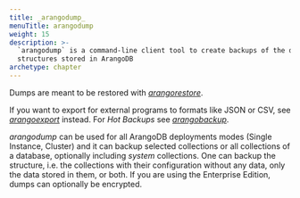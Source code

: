 ```yaml
---
title: _arangodump_
menuTitle: arangodump
weight: 15
description: >-
  `arangodump` is a command-line client tool to create backups of the data and
  structures stored in ArangoDB
archetype: chapter
---
```

Dumps are meant to be restored with [_arangorestore_](../arangorestore/_index.md).

If you want to export for external programs to formats like JSON or CSV, see
[_arangoexport_](../arangoexport/_index.md) instead. For _Hot Backups_ see
[_arangobackup_](../arangobackup/_index.md).

_arangodump_ can be used for all ArangoDB deployments modes (Single Instance, 
Cluster) and it can backup selected collections
or all collections of a database, optionally including _system_ collections. One
can backup the structure, i.e. the collections with their configuration without
any data, only the data stored in them, or both. If you are using the Enterprise
Edition, dumps can optionally be encrypted.
